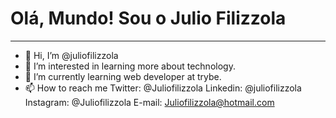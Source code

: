 # Olá, Mundo! Sou o Julio Filizzola
***

- 👋 Hi, I’m @juliofilizzola
- 👀 I’m interested in learning more about technology.
- 🌱 I’m currently learning web developer at trybe.
- 📫 How to reach me Twitter: @Juliofilizzola
                     Linkedin: @juliofilizzola
                     Instagram: @Juliofilizzola
                     E-mail: Juliofilizzola@hotmail.com

<!---
juliofilizzola/juliofilizzola is a ✨ special ✨ repository because its `README.md` (this file) appears on your GitHub profile.
You can click the Preview link to take a look at your changes.
--->
